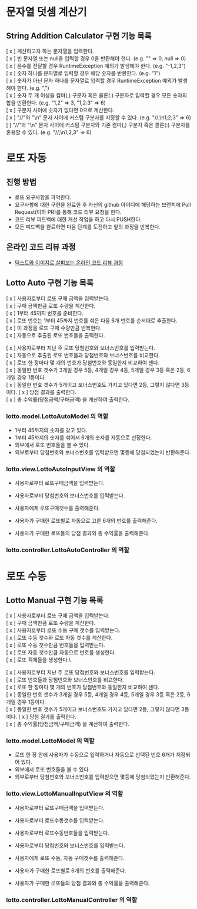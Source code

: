 # 문자열 덧셈 계산기
## String Addition Calculator 구현 기능 목록
[ x ] 계산하고자 하는 문자열을 입력한다.\
[ x ] 빈 문자열 또는 null을 입력할 경우 0을 반환해야 한다. (e.g. "" => 0, null => 0)\
[ x ] 음수를 전달할 경우 RuntimeException 예외가 발생해야 한다. (e.g. "-1,2,3")\
[ x ] 숫자 하나를 문자열로 입력할 경우 해당 숫자를 반환한다. (e.g. "1")\
[ x ] 숫자가 아닌 문자 하나를 문자열로 입력할 경우 RuntimeException 예외가 발생해야 한다. (e.g. ",")\
[ x ] 숫자 두 개 이상을 컴마(,) 구분자 혹은 콜론(:) 구분자로 입력할 경우 모든 숫자의 합을 반환한다. (e.g. "1,2" => 3, "1,2:3" => 6)\
[ x ] 구분자 사이에 숫자가 없다면 0으로 계산한다.\
[ x ] "//"와 "\n" 문자 사이에 커스텀 구분자를 지정할 수 있다. (e.g. "//;\n1;2;3" => 6) \
[   ] "//"와 "\n" 문자 사이에 커스텀 구분자와 기존 컴마(,) 구분자 혹은 콜론(:) 구분자를 혼용할 수 있다. (e.g. "//;\n1;2,3" => 6)

# 로또 자동
## 진행 방법
* 로또 요구사항을 파악한다.
* 요구사항에 대한 구현을 완료한 후 자신의 github 아이디에 해당하는 브랜치에 Pull Request(이하 PR)를 통해 코드 리뷰 요청을 한다.
* 코드 리뷰 피드백에 대한 개선 작업을 하고 다시 PUSH한다.
* 모든 피드백을 완료하면 다음 단계를 도전하고 앞의 과정을 반복한다.

## 온라인 코드 리뷰 과정
* [텍스트와 이미지로 살펴보는 온라인 코드 리뷰 과정](https://github.com/next-step/nextstep-docs/tree/master/codereview)

## Lotto Auto 구현 기능 목록
[ x ] 사용자로부터 로또 구매 금액을 입력받는다.\
[ x ] 구매 금액만큼 로또 수량을 계산한다.\
[ x ] 1부터 45까지 번호를 준비한다.\
[ x ] 로또 번호는 1부터 45까지 번호를 섞은 다음 6개 번호를 순서대로 추출한다.\
[ x ] 이 과정을 로또 구매 수량만큼 반복한다.\
[ x ] 자동으로 추출된 로또 번호들을 출력한다.

[ x ] 사용자로부터 지난 주 로또 당첨번호와 보너스번호를 입력받는다.\
[ x ] 자동으로 추출된 로또 번호들과 당첨번호와 보너스번호를 비교한다.\
[ x ] 로또 한 장마다 몇 개의 번호가 당첨번호와 동일한지 비교하여 센다.\
[ x ] 동일한 번호 갯수가 3개일 경우 5등, 4개일 경우 4등, 5개일 경우 3등 혹은 2등, 6개일 경우 1등이다.\
[ x ] 동일한 번호 갯수가 5개이고 보너스번호도 가지고 있다면 2등, 그렇지 않다면 3등이다.
[ x ] 당첨 결과를 출력한다.\
[ x ] 총 수익률(당첨금액/구매금액) 을 계산하여 출력한다.

### lotto.model.LottoAutoModel 의 역할
- 1부터 45까지의 숫자를 갖고 있다.
- 1부터 45까지의 숫자를 섞어서 6개의 숫자를 자동으로 선정한다.
- 외부에서 로또 번호들을 볼 수 있다.
- 외부로부터 당첨번호와 보너스번호를 입력받으면 몇등에 당첨되었는지 반환해준다.

### lotto.view.LottoAutoInputView 의 역할
- 사용자로부터 로또구매금액을 입력받는다.
- 사용자로부터 당첨번호와 보너스번호를 입력받는다.
  
- 사용자에게 로또구매갯수를 출력해준다.
- 사용자가 구매한 로또별로 자동으로 고른 6개의 번호를 출력해준다.

- 사용자가 구매한 로또들의 당첨 결과와 총 수익률을 출력해준다.

### lotto.controller.LottoAutoController 의 역할

# 로또 수동
## Lotto Manual 구현 기능 목록
[ x ] 사용자로부터 로또 구매 금액을 입력받는다.\
[ x ] 구매 금액만큼 로또 수량을 계산한다.\
[ x ] 사용자로부터 로또 수동 구매 갯수를 입력받는다.\
[ x ] 로또 수동 갯수와 로또 자동 갯수를 계산한다.\
[ x ] 로또 수동 갯수만큼 번호들을 입력받는다.\
[ x ] 로또 자동 갯수만큼 자동으로 번호를 생성한다.\
[ x ] 로또 객체들을 생성한다.\

[ x ] 사용자로부터 지난 주 로또 당첨번호와 보너스번호를 입력받는다.\
[ x ] 로또 번호들과 당첨번호와 보너스번호를 비교한다.\
[ x ] 로또 한 장마다 몇 개의 번호가 당첨번호와 동일한지 비교하여 센다.\
[ x ] 동일한 번호 갯수가 3개일 경우 5등, 4개일 경우 4등, 5개일 경우 3등 혹은 2등, 6개일 경우 1등이다.\
[ x ] 동일한 번호 갯수가 5개이고 보너스번호도 가지고 있다면 2등, 그렇지 않다면 3등이다.
[ x ] 당첨 결과를 출력한다.\
[ x ] 총 수익률(당첨금액/구매금액) 을 계산하여 출력한다.

### lotto.model.LottoModel 의 역할
- 로또 한 장 안에 사용자가 수동으로 입력하거나 자동으로 선택된 번호 6개가 저장되어 있다.
- 외부에서 로또 번호들을 볼 수 있다.
- 외부로부터 당첨번호와 보너스번호를 입력받으면 몇등에 당첨되었는지 반환해준다.

### lotto.view.LottoManualInputView 의 역할
- 사용자로부터 로또구매금액을 입력받는다.
- 사용자로부터 로또수동갯수를 입력받는다.
- 사용자로부터 로또수동번호들을 입력받는다.
- 사용자로부터 당첨번호와 보너스번호를 입력받는다.

- 사용자에게 로또 수동, 자동 구매갯수를 출력해준다.
- 사용자가 구매한 로또별로 6개의 번호를 출력해준다.

- 사용자가 구매한 로또들의 당첨 결과와 총 수익률을 출력해준다.

### lotto.controller.LottoManualController 의 역할


